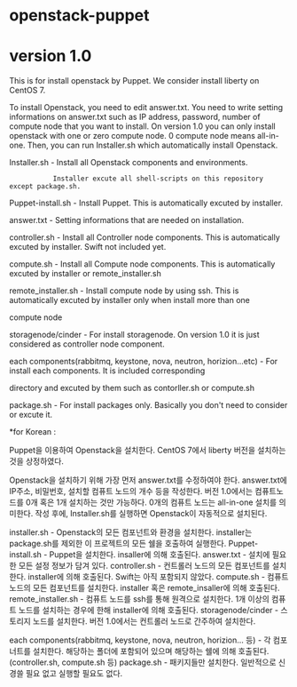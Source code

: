 # openstack-puppet
# version 1.0

This is for install openstack by Puppet.
We consider install liberty on CentOS 7.

To install Openstack, you need to edit answer.txt.
You need to write setting informations on answer.txt such as IP address, password, number of compute node that you want to install.
On version 1.0 you can only install openstack with one or zero compute node.
0 compute node means all-in-one.
Then, you can run Installer.sh which automatically install Openstack.

Installer.sh - Install all Openstack components and environments. 

               Installer excute all shell-scripts on this repository except package.sh.
               
Puppet-install.sh - Install Puppet. This is automatically excuted by installer.

answer.txt - Setting informations that are needed on installation.

controller.sh - Install all Controller node components. This is automatically excuted by installer. Swift not included yet.

compute.sh - Install all Compute node components. This is automatically excuted by installer or remote_installer.sh

remote_installer.sh - Install compute node by using ssh. This is automatically excuted by installer only when install more than one  

compute node

storagenode/cinder - For install storagenode. On version 1.0 it is just considered as controller node component.


each components(rabbitmq, keystone, nova, neutron, horizion...etc) - For install each components. It is included corresponding

directory and excuted by them such as contorller.sh or compute.sh

package.sh - For install packages only. Basically you don't need to consider or excute it.

*for Korean :

Puppet을 이용하여 Openstack을 설치한다.
CentOS 7에서 liberty 버전을 설치하는 것을 상정하였다.

Openstack을 설치하기 위해 가장 먼저 answer.txt를 수정하여야 한다.
answer.txt에 IP주소, 비밀번호, 설치할 컴퓨트 노드의 개수 등을 작성한다.
버전 1.0에서는 컴퓨트노드를 0개 혹은 1개 설치하는 것만 가능하다.
0개의 컴퓨트 노드는 all-in-one 설치를 의미한다.
작성 후에, Installer.sh를 실행하면 Openstack이 자동적으로 설치된다.

installer.sh - Openstack의 모든 컴포넌트와 환경을 설치한다.
               installer는 package.sh를 제외한 이 프로젝트의 모든 쉘을 호출하여 실행한다.
Puppet-install.sh - Puppet을 설치한다. insaller에 의해 호출된다.
answer.txt - 설치에 필요한 모든 설정 정보가 담겨 있다.
controller.sh - 컨트롤러 노드의 모든 컴포넌트를 설치한다. installer에 의해 호출된다. Swift는 아직 포함되지 않았다.
compute.sh - 컴퓨트 노드의 모든 컴포넌트를 설치한다. installer 혹은 remote_insaller에 의해 호출된다.
remote_installer.sh - 컴퓨트 노드를 ssh를 통해 원격으로 설치한다. 1개 이상의 컴퓨트 노드를 설치하는 경우에 한해 installer에 의해                            호출된다.
storagenode/cinder - 스토리지 노드를 설치한다. 버전 1.0에서는 컨트롤러 노드로 간주하여 설치한다.

each components(rabbitmq, keystone, nova, neutron, horizion... 등) - 각 컴포너트를 설치한다. 해당하는 폴더에 포함되어 있으며 해당하는 쉘에 의해 호출된다.(controller.sh, compute.sh 등)
package.sh - 패키지들만 설치한다. 일반적으로 신경쓸 필요 없고 실행할 필요도 없다.
